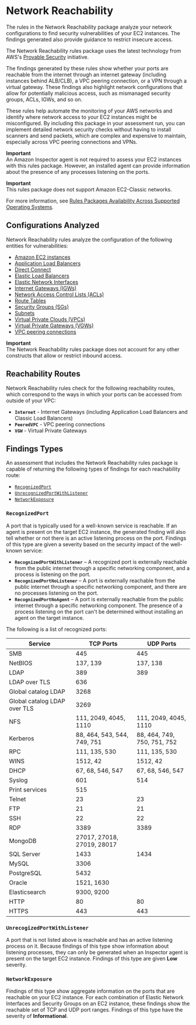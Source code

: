 # Network Reachability<a name="inspector_network-reachability"></a>

The rules in the Network Reachability package analyze your network configurations to find security vulnerabilities of your EC2 instances\. The findings generated also provide guidance to restrict insecure access\.

The Network Reachability rules package uses the latest technology from AWS's [Provable Security](https://aws.amazon.com/security/provable-security/) initiative\.

The findings generated by these rules show whether your ports are reachable from the internet through an internet gateway \(including instances behind ALB/CLB\), a VPC peering connection, or a VPN through a virtual gateway\. These findings also highlight network configurations that allow for potentially malicious access, such as mismanaged security groups, ACLs, IGWs, and so on\.

These rules help automate the monitoring of your AWS networks and identify where network access to your EC2 instances might be misconfigured\. By including this package in your assessment run, you can implement detailed network security checks without having to install scanners and send packets, which are complex and expensive to maintain, especially across VPC peering connections and VPNs\.

**Important**  
An Amazon Inspector agent is not required to assess your EC2 instances with this rules package\. However, an installed agent can provide information about the presence of any processes listening on the ports\.

**Important**  
This rules package does not support Amazon EC2\-Classic networks\.

For more information, see [Rules Packages Availability Across Supported Operating Systems](inspector_rule-packages_across_os.md)\.

## Configurations Analyzed<a name="inspector_network-reachability-configurations"></a>

Network Reachability rules analyze the configuration of the following entities for vulnerabilities:
+ [Amazon EC2 instances](https://docs.aws.amazon.com/AWSEC2/latest/UserGuide/concepts.html)
+ [Application Load Balancers](https://docs.aws.amazon.com/AmazonECS/latest/developerguide/load-balancer-types.html#alb)
+ [Direct Connect](https://docs.aws.amazon.com/directconnect/latest/UserGuide/Welcome.html)
+ [Elastic Load Balancers](https://docs.aws.amazon.com/AmazonECS/latest/developerguide/load-balancer-types.html)
+ [Elastic Network Interfaces](https://docs.aws.amazon.com/AWSEC2/latest/UserGuide/using-eni.html)
+ [Internet Gateways \(IGWs\)](https://docs.aws.amazon.com/vpc/latest/userguide/VPC_Internet_Gateway.html)
+ [Network Access Control Lists \(ACLs\)](https://docs.aws.amazon.com/vpc/latest/userguide/vpc-network-acls.html)
+ [Route Tables](https://docs.aws.amazon.com/vpc/latest/userguide/VPC_Route_Tables.html)
+ [Security Groups \(SGs\)](https://docs.aws.amazon.com/AWSEC2/latest/UserGuide/using-network-security.html)
+ [Subnets](https://docs.aws.amazon.com/vpc/latest/userguide/VPC_Subnets.html)
+ [Virtual Private Clouds \(VPCs\)](https://docs.aws.amazon.com/vpc/latest/userguide/VPC_Subnets.html)
+ [Virtual Private Gateways \(VGWs\)](https://docs.aws.amazon.com/vpc/latest/userguide/SetUpVPNConnections.html#vpn-create-vpg)
+ [VPC peering connections](https://docs.aws.amazon.com/vpc/latest/peering/what-is-vpc-peering.html)

**Important**  
The Network Reachability rules package does not account for any other constructs that allow or restrict inbound access\.

## Reachability Routes<a name="inspector_network-reachability-Types"></a>

Network Reachability rules check for the following reachability routes, which correspond to the ways in which your ports can be accessed from outside of your VPC:
+ **`Internet`** \- Internet Gateways \(including Application Load Balancers and Classic Load Balancers\)
+ **`PeeredVPC`** \- VPC peering connections
+ **`VGW`** \- Virtual Private Gateways

## Findings Types<a name="inspector_network-reachability-types"></a>

An assessment that includes the Network Reachability rules package is capable of returning the following types of findings for each reachability route:
+ [`RecognizedPort`](#inspector_network-reachability-types-1)
+ [`UnrecognizedPortWithListener`](#inspector_network-reachability-types-2)
+ [`NetworkExposure`](#inspector_network-reachability-types-3)

### `RecognizedPort`<a name="inspector_network-reachability-types-1"></a>

A port that is typically used for a well\-known service is reachable\. If an agent is present on the target EC2 instance, the generated finding will also tell whether or not there is an active listening process on the port\. Findings of this type are given a severity based on the security impact of the well\-known service:
+ **`RecognizedPortWithListener`** – A recognized port is externally reachable from the public internet through a specific networking component, and a process is listening on the port\.
+ **`RecognizedPortNoListener`** – A port is externally reachable from the public internet through a specific networking component, and there are no processes listening on the port\.
+ **`RecognizedPortNoAgent`** – A port is externally reachable from the public internet through a specific networking component\. The presence of a process listening on the port can't be determined without installing an agent on the target instance\.

The following is a list of recognized ports:


| Service | TCP Ports | UDP Ports | 
| --- | --- | --- | 
| SMB | 445 | 445  | 
| NetBIOS | 137, 139 | 137, 138  | 
| LDAP | 389 | 389  | 
| LDAP over TLS | 636 |  | 
| Global catalog LDAP | 3268 |  | 
| Global catalog LDAP over TLS | 3269 |  | 
| NFS | 111, 2049, 4045, 1110 | 111, 2049, 4045, 1110  | 
| Kerberos | 88, 464, 543, 544, 749, 751 | 88, 464, 749, 750, 751, 752  | 
| RPC | 111, 135, 530 | 111, 135, 530  | 
| WINS | 1512, 42 | 1512, 42  | 
| DHCP | 67, 68, 546, 547 | 67, 68, 546, 547  | 
| Syslog | 601 | 514  | 
| Print services | 515 |  | 
| Telnet | 23 | 23  | 
| FTP | 21 | 21  | 
| SSH | 22 | 22  | 
| RDP | 3389 | 3389  | 
| MongoDB | 27017, 27018, 27019, 28017 |  | 
| SQL Server | 1433 | 1434  | 
| MySQL | 3306 |  | 
| PostgreSQL | 5432 |  | 
| Oracle | 1521, 1630 |  | 
| Elasticsearch | 9300, 9200 |  | 
| HTTP | 80 | 80 | 
| HTTPS | 443 | 443 | 

### `UnrecogizedPortWithListener`<a name="inspector_network-reachability-types-2"></a>

A port that is not listed above is reachable and has an active listening process on it\. Because findings of this type show information about listening processes, they can only be generated when an Inspector agent is present on the target EC2 instance\. Findings of this type are given **Low** severity\.

### `NetworkExposure`<a name="inspector_network-reachability-types-3"></a>

Findings of this type show aggregate information on the ports that are reachable on your EC2 instance\. For each combination of Elastic Network Interfaces and Security Groups on an EC2 instance, these findings show the reachable set of TCP and UDP port ranges\. Findings of this type have the severity of **Informational**\.